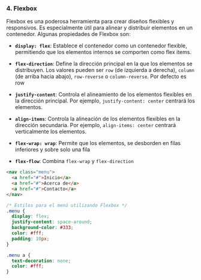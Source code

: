 
### 4. Flexbox

Flexbox es una poderosa herramienta para crear diseños flexibles y responsivos. Es especialmente útil para alinear y distribuir elementos en un contenedor. Algunas propiedades de Flexbox son:

- **`display: flex`**: Establece el contenedor como un contenedor flexible, permitiendo que los elementos internos se comporten como flex items.

- **`flex-direction`**: Define la dirección principal en la que los elementos se distribuyen. Los valores pueden ser `row` (de izquierda a derecha), `column` (de arriba hacia abajo), `row-reverse` o `column-reverse`. Por defecto es row

- **`justify-content`**: Controla el alineamiento de los elementos flexibles en la dirección principal. Por ejemplo, `justify-content: center` centrará los elementos.

- **`align-items`**: Controla la alineación de los elementos flexibles en la dirección secundaria. Por ejemplo, `align-items: center` centrará verticalmente los elementos.
 
- **`flex-wrap: wrap`**: Permite que los elementos, se desborden en filas inferiores y sobre solo una fila

- **`flex-flow`**: Combina `flex-wrap` y  `flex-direction`
```html
<nav class="menu">
  <a href="#">Inicio</a>
  <a href="#">Acerca de</a>
  <a href="#">Contacto</a>
</nav>
```

```css
/* Estilos para el menú utilizando Flexbox */
.menu {
  display: flex;
  justify-content: space-around;
  background-color: #333;
  color: #fff;
  padding: 10px;
}

.menu a {
  text-decoration: none;
  color: #fff;
}
```
